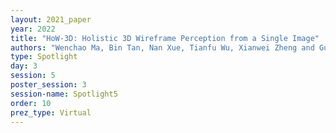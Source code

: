 ```yaml
---
layout: 2021_paper
year: 2022
title: "HoW-3D: Holistic 3D Wireframe Perception from a Single Image"
authors: "Wenchao Ma, Bin Tan, Nan Xue, Tianfu Wu, Xianwei Zheng and Gui-Song Xia"
type: Spotlight
day: 3
session: 5
poster_session: 3
session-name: Spotlight5
order: 10
prez_type: Virtual
---
```

